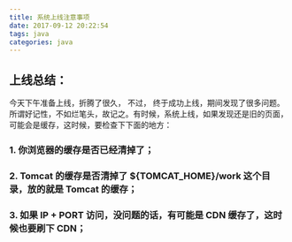 ```yaml
---
title: 系统上线注意事项
date: 2017-09-12 20:22:54
tags: java
categories: java
---
```


## 上线总结：
今天下午准备上线，折腾了很久， 不过， 终于成功上线，期间发现了很多问题。所谓好记性，不如烂笔头，故记之。有时候，系统上线，如果发现还是旧的页面，可能会是缓存，这时候，要检查下下面的地方：

### 1. 你浏览器的缓存是否已经清掉了；
### 2. Tomcat 的缓存是否清掉了 ${TOMCAT_HOME}/work 这个目录，放的就是 Tomcat 的缓存；
### 3. 如果 IP + PORT 访问，没问题的话，有可能是 CDN 缓存了，这时候也要刷下 CDN；
